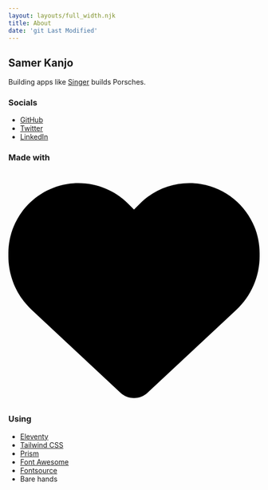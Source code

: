 ```yaml
---
layout: layouts/full_width.njk
title: About
date: 'git Last Modified'
---
```


<h2>Samer Kanjo</h2>
Building apps like <a href="https://singervehicledesign.com/" target="_blank">Singer</a> builds Porsches.

<h3>Socials</h3>
<ul>
<li><a href="{{ site.author.github }}" target="_blank">GitHub</a></li>
<li><a href="{{ site.author.twitter }}" target="_blank">Twitter</a></li>
<li><a href="{{ site.author.linkedin }}" target="_blank">LinkedIn</a></li>
</ul>

<h3>Made with
<svg xmlns="http://www.w3.org/2000/svg" viewBox="0 0 512 512" class="w-6 inline fill-red-700">
<!--!
Font Awesome Free 6.5.2 by @fontawesome - https://fontawesome.com
License - https://fontawesome.com/license/free
(Icons: CC BY 4.0, Fonts: SIL OFL 1.1, Code: MIT License) Copyright 2024 Fonticons, Inc.
-->
<path
d="M47.6 300.4L228.3 469.1c7.5 7 17.4 10.9 27.7 10.9s20.2-3.9 27.7-10.9L464.4 300.4c30.4-28.3 47.6-68
47.6-109.5v-5.8c0-69.9-50.5-129.5-119.4-141C347 36.5 300.6 51.4 268 84L256 96 244 84c-32.6-32.6-79-47.5-124.6-39.9C50.5
55.6 0 115.2 0 185.1v5.8c0 41.5 17.2 81.2 47.6 109.5z"/>
</svg>
Using</h3>
<ul>
<li><a href="https://www.11ty.dev/" target="_blank">Eleventy</a></li>
<li><a href="https://tailwindcss.com/" target="_blank">Tailwind CSS</a></li>
<li><a href="https://prismjs.com/" target="_blank">Prism</a></li>
<li><a href="https://fontawesome.com/" target="_blank">Font Awesome</a></li>
<li><a href="https://fontsource.org/" target="_blank">Fontsource</a></li>
<li>Bare hands</li>
</ul>
